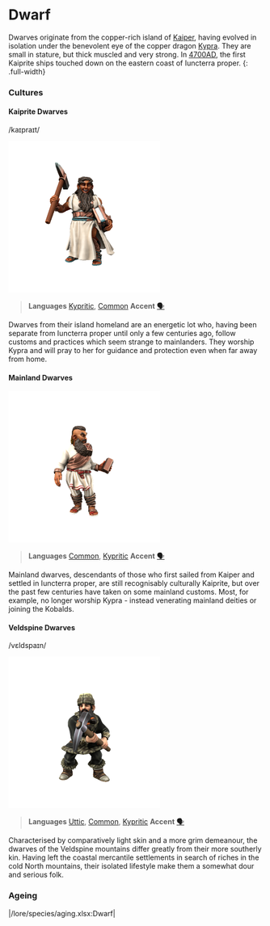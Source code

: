 # Dwarf

Dwarves originate from the copper-rich island of [Kaiper](/places/kaiper), having evolved in isolation under the benevolent eye of the copper dragon [Kypra](/lore/cosmology/deigen/dragons/kypra). They are small in stature, but thick muscled and very strong. In [4700AD](/lore/timeline#4700AD), the first Kaiprite ships touched down on the eastern coast of Iuncterra proper.
{: .full-width}

### Cultures

#### Kaiprite Dwarves
/kaɪpraɪt/

![](dwarf-kaiper.png)

> **Languages** [Kypritic](/lore/languages/kypritic), [Common](/lore/languages/common)
> **Accent** [🗣️](https://www.dialectsarchive.com/cyprus-1)

Dwarves from their island homeland are an energetic lot who, having been separate from Iuncterra proper until only a few centuries ago, follow customs and practices which seem strange to mainlanders. They worship Kypra and will pray to her for guidance and protection even when far away from home. 

#### Mainland Dwarves

![](dwarf-mainland.png)

> **Languages** [Common](/lore/languages/common), [Kypritic](/lore/languages/kypritic)
> **Accent** [🗣️](https://www.dialectsarchive.com/greece-1)

Mainland dwarves, descendants of those who first sailed from Kaiper and settled in Iuncterra proper, are still recognisably culturally Kaiprite, but over the past few centuries have taken on some mainland customs. Most, for example, no longer worship Kypra - instead venerating mainland deities or joining the Kobalds.

#### Veldspine Dwarves
/vɛldspaɪn/

![](dwarf-veldspine.png)

> **Languages** [Uttic](/lore/languages/uttic), [Common](/lore/languages/common), [Kypritic](/lore/languages/kypritic)
> **Accent** [🗣️](https://www.dialectsarchive.com/russia-3)

Characterised by comparatively light skin and a more grim demeanour, the dwarves of the Veldspine mountains differ greatly from their more southerly kin. Having left the coastal mercantile settlements in search of riches in the cold North mountains, their isolated lifestyle make them a somewhat dour and serious folk.

### Ageing
|/lore/species/aging.xlsx:Dwarf|


